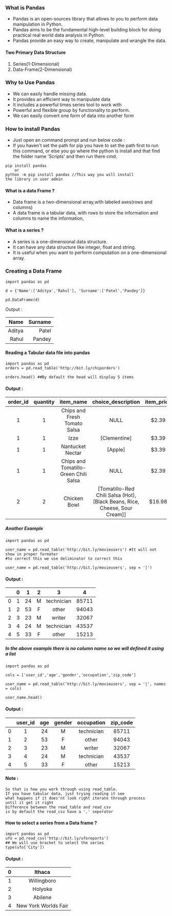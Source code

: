 ### What is Pandas
* Pandas is an open-sources library that allows to you to perform
data manipulation in Python.
* Pandas aims to be the fundamental high-level building 
block for doing practical real world data analysis in Python.
* Pandas provide an easy way to create, manipulate and wrangle 
the data.

#### Two Primary Data Structure 
1. Series(1-Dimensional)
2. Data-Frame(2-Dimensional)

### Why to Use Pandas 
* We can easily handle missing data.
* It provides an efficient way to manipulate data 
* It includes a powerful times series tool to work with
* Powerful and flexible group by functionality to perform.
* We can easily convert one form of data into another form

### How to install Pandas 
* Just open an command prompt and run below code : 
* If you haven't set the path for pip you have to set the 
path first to run this command, or else you go where 
the python is install and that find the folder name 
'Scripts' and then run there cmd.
```
pip install pandas
    or
python -m pip install pandas //This way you will install
the library in user admin
```
#### What is a data Frame ?
* Data frame is a two-dimensional array,with labeled
axes(rows and columns)
* A data frame is a tabular data, with rows to store the 
information and columns to name the information,

#### What is a series ?
* A series is a one-dimensional data structure.
* It can have any data structure like integer, float
and string.
* It is useful when you want to perform computation
on a one-dimensional array.

### Creating a Data Frame
```
import pandas as pd

d = {'Name':['Aditya','Rahul'], 'Surname':['Patel','Pandey']}

pd.DataFrame(d)
```
Output :

| Name 	| Surname|
|--:	|--:
|Aditya |Patel|
|Rahul  |Pandey |

#### Reading a Tabular data file into pandas
```
import pandas as pd
orders = pd.read_table('http://bit.ly/chiporders')

orders.head() ##By default the head will display 5 items
```
#### Output : 
**order\_id**|**quantity**|**item\_name**|**choice\_description**|**item\_price**
:-----:|:-----:|:-----:|:-----:|:-----:
1|1|Chips and Fresh Tomato Salsa|NULL|$2.39 
1|1|Izze|[Clementine]|$3.39 
1|1|Nantucket Nectar|[Apple]|$3.39 
1|1|Chips and Tomatillo-Green Chili Salsa|NULL|$2.39 
2|2|Chicken Bowl|[Tomatillo-Red Chili Salsa (Hot), [Black Beans, Rice, Cheese, Sour Cream]]|$16.98 

##### Another Example
```
import pandas as pd

user_name = pd.read_table('http://bit.ly/movieusers') #It will not show in proper formater 
#to correct this we use deliminator to correct this 

user_name = pd.read_table('http://bit.ly/movieusers', sep = '|')
```
#### Output : 
| |**0**|**1**|**2**|**3**|**4** |
:-----:|:-----:|:-----:|:-----:|:-----:|:-----:
0|1|24|M|technician|85711
1|2|53|F|other|94043
2|3|23|M|writer|32067
3|4|24|M|technician|43537
4|5|33|F|other|15213

##### In the above example there is no column name so we will defined it using a list

``` 
import pandas as pd

cols = ['user_id','age','gender','occupation','zip_code']

user_name = pd.read_table('http://bit.ly/movieusers', sep = '|', names = cols)

user_name.head()
```
#### Output : 
| |**user\_id**|**age**|**gender**|**occupation**|**zip\_code**
:-----:|:-----:|:-----:|:-----:|:-----:|:-----:
0|1|24|M|technician|85711
1|2|53|F|other|94043
2|3|23|M|writer|32067
3|4|24|M|technician|43537
4|5|33|F|other|15213

#### Note :
```
So that is how you work through using read_table.
If you have tabular data, just trying reading it see
what happens if it does'nt look right iterate through process
until it get it right 
Difference between the read_table and read_csv 
is by default the read_csv have a ',' seperator
```

#### How to select a series from a Data frame ? 
```
import pandas as pd
ufo = pd.read_csv('http://bit.ly/uforeports')
## We will use bracket to select the series
type(ufo['City'])
```
#### Output :
**0**|**Ithaca**
:-----:|:-----:
1|Willingboro
2|Holyoke
3|Abilene
4|New York Worlds Fair

